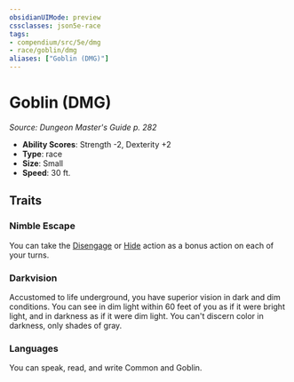 ```yaml
---
obsidianUIMode: preview
cssclasses: json5e-race
tags:
- compendium/src/5e/dmg
- race/goblin/dmg
aliases: ["Goblin (DMG)"]
---
```

# Goblin (DMG)
*Source: Dungeon Master's Guide p. 282*  

- **Ability Scores**: Strength -2, Dexterity +2
- **Type**: race
- **Size**: Small
- **Speed**: 30 ft.

## Traits

### Nimble Escape

You can take the [Disengage](_actions.md#Disengage) or [Hide](_actions.md#Hide) action as a bonus action on each of your turns.

### Darkvision

Accustomed to life underground, you have superior vision in dark and dim conditions. You can see in dim light within 60 feet of you as if it were bright light, and in darkness as if it were dim light. You can't discern color in darkness, only shades of gray.

### Languages

You can speak, read, and write Common and Goblin.